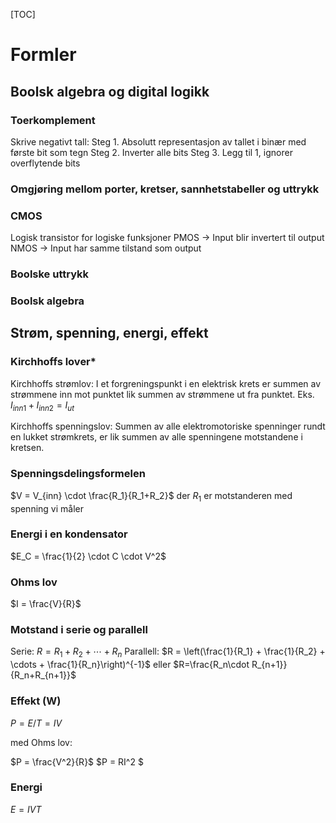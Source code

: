 [TOC]

# Formler

## Boolsk algebra og digital logikk

### Toerkomplement

Skrive negativt tall:
Steg 1. Absolutt representasjon av tallet i binær med første bit som tegn
Steg 2. Inverter alle bits
Steg 3. Legg til 1, ignorer overflytende bits

### Omgjøring mellom porter, kretser, sannhetstabeller og uttrykk

### CMOS

Logisk transistor for logiske funksjoner
PMOS -> Input blir invertert til output
NMOS -> Input har samme tilstand som output

### Boolske uttrykk

### Boolsk algebra

## Strøm, spenning, energi, effekt

### Kirchhoffs lover*

Kirchhoffs strømlov: I et forgreningspunkt i en elektrisk krets er summen av strømmene inn mot punktet lik summen av strømmene ut fra punktet. Eks. $I_{inn1}+I_{inn2} = I_{ut}$

Kirchhoffs spenningslov: Summen av alle elektromotoriske spenninger rundt en lukket strømkrets, er lik summen av alle spenningene motstandene i kretsen.

### Spenningsdelingsformelen

$V = V_{inn} \cdot \frac{R_1}{R_1+R_2}$ der $R_1$ er motstanderen med spenning vi måler

### Energi i en kondensator

$E_C = \frac{1}{2} \cdot C \cdot V^2$

### Ohms lov

$I = \frac{V}{R}$

### Motstand i serie og parallell

Serie: $R = R_1 + R_2 + \cdots + R_n$
Parallell: $R = \left(\frac{1}{R_1} + \frac{1}{R_2} + \cdots + \frac{1}{R_n}\right)^{-1}$ eller $R=\frac{R_n\cdot R_{n+1}}{R_n+R_{n+1}}$

### Effekt (W)

$P = E/T = IV$

med Ohms lov:

$P = \frac{V^2}{R}$
$P = RI^2 $

### Energi

$E = IVT$

